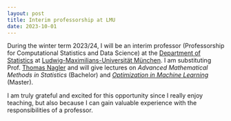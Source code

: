 ```yaml
---
layout: post
title: Interim professorship at LMU
date: 2023-10-01
---
```


During the winter term 2023/24, I will be an interim professor (Professorship for Computational Statistics and Data Science) at the [Department of Statistics](https://www.en.statistik.uni-muenchen.de/index.html) at [Ludwig-Maximilians-Universität München](https://www.lmu.de/en/index.html).
I am substituting Prof. [Thomas Nagler](https://www.tnagler.com) and will give lectures on _Advanced Mathematical Methods in Statistics_ (Bachelor) and [_Optimization in Machine Learning_](https://slds-lmu.github.io/website_optimization/) (Master).

I am truly grateful and excited for this opportunity since I really enjoy teaching, but also because I can gain valuable experience with the responsibilities of a professor.

